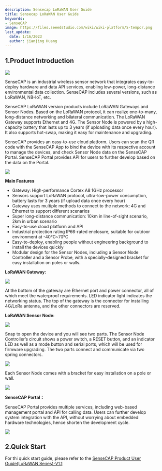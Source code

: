 ```yaml
---
description: Sensecap LoRaWAN User Guide
title: Sensecap LoRaWAN User Guide
keywords:
- SenseCAP
image: https://files.seeedstudio.com/wiki/wiki-platform/S-tempor.png
last_update:
  date: 1/16/2023
  author: jianjing Huang
---
```



## 1.Product Introduction

![](https://files.seeedstudio.com/wiki/Sensecap-LoRaWAN-Gateway-and-Wireless-Sensor-User-Guide/img/1-1.jpg)

SenseCAP is an industrial wireless sensor network that integrates easy-to-deploy hardware and data API services, enabling low-power, long-distance environmental data collection. SenseCAP includes several versions, such as LoRaWAN, NB-IoT, etc.  
  
SenseCAP LoRaWAN version products include LoRaWAN Gateways and Sensor Nodes. Based on the LoRaWAN protocol, it can realize one-to-many, long-distance networking and bilateral communication. The LoRaWAN Gateway supports Ethernet and 4G. The Sensor Node is powered by a high-capacity battery that lasts up to 3 years (if uploading data once every hour). It also supports hot-swap, making it easy for maintenance and upgrading.  

SenseCAP provides an easy-to-use cloud platform. Users can scan the QR code with the SenseCAP App to bind the device with its respective account to manage the devices, and check Sensor Node data on the SenseCAP Portal. SenseCAP Portal provides API for users to further develop based on the data on the Portal.

[![](https://files.seeedstudio.com/wiki/Seeed-WiKi/docs/images/300px-Get_One_Now_Banner-ragular.png)](https://www.seeedstudio.com/SenseCAP-c-1339.html)

**Main Features**

- Gateway: High-performance Cortex A8 1GHz processor
- Sensors support LoRaWAN protocol, ultra-low-power consumption, battery lasts for 3 years (if upload data once every hour)
- Gateway uses multiple methods to connect to the network: 4G and Ethernet to support different scenarios
- Super long-distance communication: 10km in line-of-sight scenario, 2km in urban scenario
- Easy-to-use cloud platform and API
- Industrial protection rating IP66-rated enclosure, suitable for outdoor environment at -40℃~70℃
- Easy-to-deploy, enabling people without engineering background to install the devices quickly
- Modular design for the Sensor Nodes, including a Sensor Node Controller and a Sensor Probe, with a specially-designed bracket for easy installation on poles or walls.

**LoRaWAN Gateway:**

![](https://files.seeedstudio.com/wiki/Sensecap-LoRaWAN-Gateway-and-Wireless-Sensor-User-Guide/img/1-2.png)

At the bottom of the gateway are Ethernet port and power connector, all of which meet the waterproof requirements. LED indicator light indicates the networking status. The top of the gateway is the connector for installing 4G/LoRa antenna, and the other connectors are reserved.

**LoRaWAN Sensor Node:**

![](https://files.seeedstudio.com/wiki/Sensecap-LoRaWAN-Gateway-and-Wireless-Sensor-User-Guide/img/1-3.png)

Snap to open the device and you will see two parts. The Sensor Node Controller’s circuit shows a power switch, a RESET button, and an indicator LED as well as a mode button and serial ports, which will be used for firmware upgrading. The two parts connect and communicate via two spring connectors.

![](https://files.seeedstudio.com/wiki/Sensecap-LoRaWAN-Gateway-and-Wireless-Sensor-User-Guide/img/1-4.png)

Each Sensor Node comes with a bracket for easy installation on a pole or wall.

![](https://files.seeedstudio.com/wiki/Sensecap-LoRaWAN-Gateway-and-Wireless-Sensor-User-Guide/img/1-11.jpg)

**SenseCAP Portal：**

SenseCAP Portal provides multiple services, including web-based management portal and API for calling data. Users can further develop system integration with the API, without worrying about embedded hardware technologies, hence shorten the development cycle.

![](https://files.seeedstudio.com/wiki/Sensecap-LoRaWAN-Gateway-and-Wireless-Sensor-User-Guide/img/1-7.png)

## 2.Quick Start

For thi quick start guide, please refer to the [SenseCAP Product User Guide(LoRaWAN Series)-V1.1](https://files.seeedstudio.com/wiki/Sensecap-LoRaWAN-Gateway-and-Wireless-Sensor-User-Guide/res/SenseCAP%20Product%20User%20Guide(LoRaWAN%20Series)-V1.1.docx)
